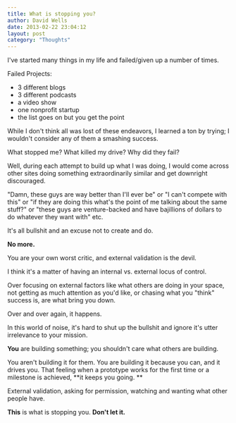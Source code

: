 ```yaml
---
title: What is stopping you?
author: David Wells
date: 2013-02-22 23:04:12
layout: post
category: "Thoughts"
---
```


I've started many things in my life and failed/given up a number of times.

Failed Projects:

* 3 different blogs
* 3 different podcasts
* a video show
* one nonprofit startup
* the list goes on but you get the point

While I don't think all was lost of these endeavors, I learned a ton by trying; I wouldn't consider any of them a smashing success.

What stopped me? What killed my drive? Why did they fail?

Well, during each attempt to build up what I was doing, I would come across other sites doing something extraordinarily similar and get downright discouraged.

"Damn, these guys are way better than I'll ever be" or "I can't compete with this" or "if they are doing this what's the point of me talking about the same stuff?" or "these guys are venture-backed and have bajillions of dollars to do whatever they want with" etc.

It's all bullshit and an excuse not to create and do.

**No more.**

You are your own worst critic, and external validation is the devil.

I think it's a matter of having an internal vs. external locus of control.

Over focusing on external factors like what others are doing in your space, not getting as much attention as you'd like, or chasing what you "think" success is, are what bring you down.

Over and over again, it happens.

In this world of noise, it's hard to shut up the bullshit and ignore it's utter irrelevance to your mission.

**You** are building something; you shouldn't care what others are building.

You aren't building it for them. You are building it because you can, and it drives you. That feeling when a prototype works for the first time or a milestone is achieved, **it keeps you going. **

External validation, asking for permission, watching and wanting what other people have.

**This** is what is stopping you. **Don't let it.**
